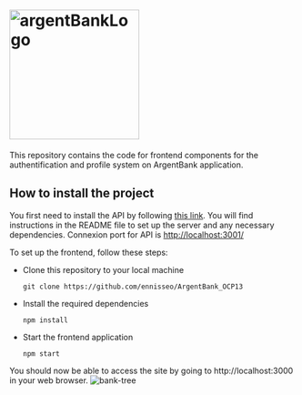 # <img width="228" alt="argentBankLogo" src="https://github.com/ennisseo/ArgentBank_OCP13/assets/96881789/de41ae60-d28d-413a-a630-d97d09f9b2ed">

This repository contains the code for frontend components for the authentification and profile system on ArgentBank application.

## How to install the project

You first need to install the API by following [this link](https://github.com/OpenClassrooms-Student-Center/Project-10-Bank-API/). You will find instructions in the README file to set up the server and any necessary dependencies.
Connexion port for API is [http://localhost:3001/](http://localhost:3001/)

To set up the frontend, follow these steps:

+ Clone this repository to your local machine

    `git clone https://github.com/ennisseo/ArgentBank_OCP13`

+ Install the required dependencies

    `npm install`

+ Start the frontend application

    `npm start`

You should now be able to access the site by going to http://localhost:3000 in your web browser.
![bank-tree](https://github.com/ennisseo/ArgentBank_OCP13/assets/96881789/2eb7707e-64e2-43ff-876b-4436c836b4a6)
